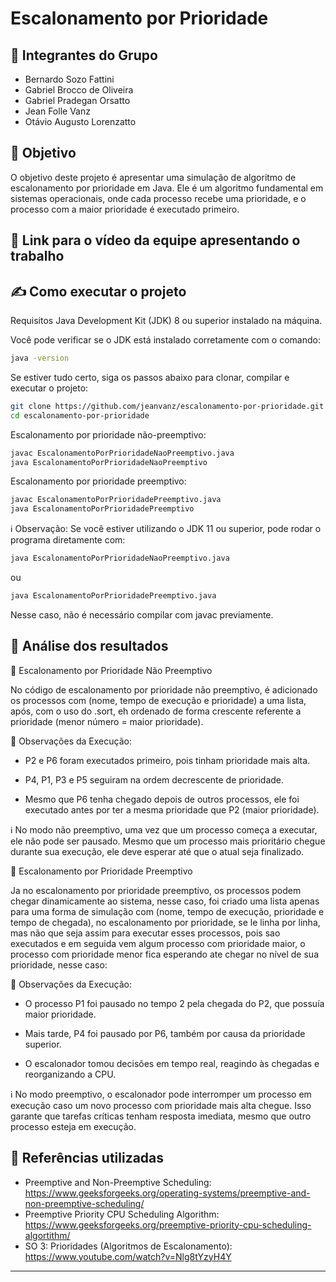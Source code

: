 # Escalonamento por Prioridade

## :bust_in_silhouette: Integrantes do Grupo
- Bernardo Sozo Fattini
- Gabriel Brocco de Oliveira
- Gabriel Pradegan Orsatto
- Jean Folle Vanz
- Otávio Augusto Lorenzatto

## :pushpin: Objetivo 
O objetivo deste projeto é apresentar uma simulação de algoritmo de escalonamento por prioridade em Java. Ele é um algoritmo fundamental em sistemas operacionais, onde cada processo recebe uma prioridade, e o processo com a maior prioridade é executado primeiro.

## 📼 Link para o vídeo da equipe apresentando o trabalho

## ✍️ Como executar o projeto

Requisitos
    Java Development Kit (JDK) 8 ou superior instalado na máquina.

Você pode verificar se o JDK está instalado corretamente com o comando:

```bash
java -version
```
Se estiver tudo certo, siga os passos abaixo para clonar, compilar e executar o projeto:

```bash
git clone https://github.com/jeanvanz/escalonamento-por-prioridade.git
cd escalonamento-por-prioridade

```

Escalonamento por prioridade não-preemptivo:

```bash
javac EscalonamentoPorPrioridadeNaoPreemptivo.java
java EscalonamentoPorPrioridadeNaoPreemptivo
```

Escalonamento por prioridade preemptivo:

```bash
javac EscalonamentoPorPrioridadePreemptivo.java
java EscalonamentoPorPrioridadePreemptivo
```

ℹ️ Observação: Se você estiver utilizando o JDK 11 ou superior, pode rodar o programa diretamente com:
```bash
java EscalonamentoPorPrioridadeNaoPreemptivo.java
```
ou
```bash
java EscalonamentoPorPrioridadePreemptivo.java
```
Nesse caso, não é necessário compilar com javac previamente.

## 📝 Análise dos resultados


📌 Escalonamento por Prioridade Não Preemptivo

No código de escalonamento por prioridade não preemptivo, é adicionado os processos com (nome, tempo de execução e prioridade) a uma lista, após, com o uso do .sort, eh ordenado de forma crescente referente a prioridade (menor número = maior prioridade).

🧠 Observações da Execução:

- P2 e P6 foram executados primeiro, pois tinham prioridade mais alta.

- P4, P1, P3 e P5 seguiram na ordem decrescente de prioridade.

- Mesmo que P6 tenha chegado depois de outros processos, ele foi executado antes por ter a mesma prioridade que P2 (maior prioridade).

ℹ️ No modo não preemptivo, uma vez que um processo começa a executar, ele não pode ser pausado. Mesmo que um processo mais prioritário chegue durante sua execução, ele deve esperar até que o atual seja finalizado.


📌 Escalonamento por Prioridade Preemptivo 

Ja no escalonamento por prioridade preemptivo, os processos podem chegar dinamicamente ao sistema, nesse caso, foi criado uma lista apenas para uma forma de simulação com (nome, tempo de execução, prioridade e tempo de chegada), no escalonamento por prioridade, se le linha por linha, mas não que seja assim para executar esses processos, pois sao executados e em seguida vem algum processo com prioridade maior, o processo com prioridade menor fica esperando ate chegar no nível de sua prioridade, nesse caso:

🧠 Observações da Execução:

- O processo P1 foi pausado no tempo 2 pela chegada do P2, que possuía maior prioridade.

- Mais tarde, P4 foi pausado por P6, também por causa da prioridade superior.

- O escalonador tomou decisões em tempo real, reagindo às chegadas e reorganizando a CPU.

ℹ️ No modo preemptivo, o escalonador pode interromper um processo em execução caso um novo processo com prioridade mais alta chegue. Isso garante que tarefas críticas tenham resposta imediata, mesmo que outro processo esteja em execução.



## 🔎 Referências utilizadas
- Preemptive and Non-Preemptive Scheduling: https://www.geeksforgeeks.org/operating-systems/preemptive-and-non-preemptive-scheduling/
- Preemptive Priority CPU Scheduling Algorithm: https://www.geeksforgeeks.org/preemptive-priority-cpu-scheduling-algortithm/
- SO 3: Prioridades (Algoritmos de Escalonamento): https://www.youtube.com/watch?v=Nlg8tYzyH4Y


---

